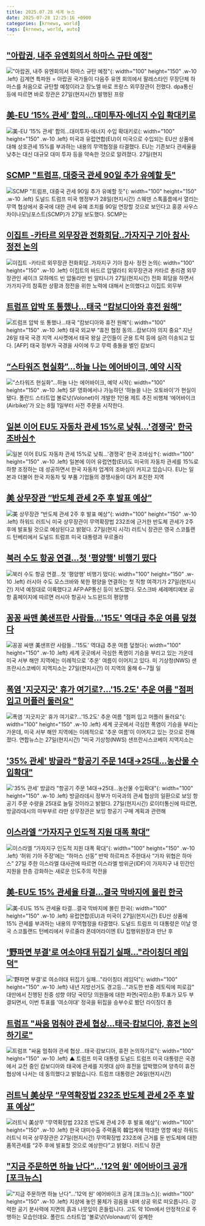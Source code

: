 ```yaml
---
title: 2025.07.28 세계 뉴스
date: 2025-07-28 12:25:16 +0900
categories: [krnews, world]
tags: [krnews, world, auto]
---
```

## ["아랍권, 내주 유엔회의서 하마스 규탄 예정"](https://n.news.naver.com/mnews/article/001/0015532709)

!["아랍권, 내주 유엔회의서 하마스 규탄 예정"](https://mimgnews.pstatic.net/image/origin/001/2025/07/28/15532709.jpg?type=nf220_150){: width="100" height="150" .w-10 .left}
김계연 특파원 = 아랍권 국가들이 다음주 유엔 회의에서 팔레스타인 무장단체 하마스를 처음으로 규탄할 예정이라고 장노엘 바로 프랑스 외무장관이 전했다. dpa통신 등에 따르면 바로 장관은 27일(현지시간) 발행된 프랑

## [美-EU ‘15% 관세’ 합의…대미투자·에너지 수입 확대키로](https://n.news.naver.com/mnews/article/366/0001096008)

![美-EU ‘15% 관세’ 합의…대미투자·에너지 수입 확대키로](https://mimgnews.pstatic.net/image/origin/366/2025/07/28/1096008.jpg?type=nf220_150){: width="100" height="150" .w-10 .left}
미국과 유럽연합(EU)이 미국으로 수입되는 EU산 상품에 대해 상호관세 15%를 부과하는 내용의 무역협정을 타결했다. EU는 기존보다 관세율을 낮추는 대신 대규모 대미 투자 등을 약속한 것으로 알려졌다. 27일(현지

## [SCMP "트럼프, 대중국 관세 90일 추가 유예할 듯"](https://n.news.naver.com/mnews/article/008/0005227570)

![SCMP "트럼프, 대중국 관세 90일 추가 유예할 듯"](https://mimgnews.pstatic.net/image/origin/008/2025/07/28/5227570.jpg?type=nf220_150){: width="100" height="150" .w-10 .left}
도널드 트럼프 미국 행정부가 28일(현지시간) 스웨덴 스톡홀름에서 열리는 무역 협상에서 중국에 대한 관세 유예 조치를 90일 연장할 것으로 보인다고 홍콩 사우스차이나모닝포스트(SCMP)가 27일 보도했다. SCMP는

## [이집트 -카타르 외무장관 전화회담..가자지구 기아 참사· 정전 논의](https://n.news.naver.com/mnews/article/003/0013387676)

![이집트 -카타르 외무장관 전화회담..가자지구 기아 참사· 정전 논의](https://mimgnews.pstatic.net/image/origin/003/2025/07/28/13387676.jpg?type=nf220_150){: width="100" height="150" .w-10 .left}
이집트의 바드르 압델라티 외무장관과 카타르 총리겸 외무장관인 셰이크 모하메드 빈 압둘라만 빈 알타니가 27일(현지시간) 전화 회담을 하면서 가가지구의 참혹한 상황과 정전을 위한 노력에 대해서 논의했다고 이집트 외무부

## [트럼프 압박 또 통했나…태국 “캄보디아와 휴전 원해”](https://n.news.naver.com/mnews/article/016/0002505526)

![트럼프 압박 또 통했나…태국 “캄보디아와 휴전 원해”](https://mimgnews.pstatic.net/image/origin/016/2025/07/27/2505526.jpg?type=nf220_150){: width="100" height="150" .w-10 .left}
태국 외교부 “휴전 협정 동의…캄보디아 의지 중요” 지난 26일 태국 국경 지역 시사켓에서 태국 왕실 군인들이 군용 트럭 등에 실려 이송되고 있다. [AFP] 태국 정부가 국경을 사이에 두고 무력 충돌을 벌인 캄보디

## [“스타워즈 현실화”…하늘 나는 에어바이크, 예약 시작](https://n.news.naver.com/mnews/article/020/0003650811)

![“스타워즈 현실화”…하늘 나는 에어바이크, 예약 시작](https://mimgnews.pstatic.net/image/origin/020/2025/07/28/3650811.jpg?type=nf220_150){: width="100" height="150" .w-10 .left}
SF 영화에서나 가능하던 ‘하늘을 나는 오토바이’가 현실이 됐다. 폴란드 스타트업 볼로넛(Volonet)이 개발한 1인용 제트 추진 비행체 ‘에어바이크(Airbike)’가 오는 8월 1일부터 사전 주문을 시작한다.

## [일본 이어 EU도 자동차 관세 15%로 낮춰…'경쟁국' 한국 조바심↑](https://n.news.naver.com/mnews/article/055/0001278994)

![일본 이어 EU도 자동차 관세 15%로 낮춰…'경쟁국' 한국 조바심↑](https://mimgnews.pstatic.net/image/origin/055/2025/07/28/1278994.jpg?type=nf220_150){: width="100" height="150" .w-10 .left}
일본에 이어 유럽연합(EU)도 미국의 자동차 관세를 15%로 하향 조정하는 데 성공하면서 한국 자동차 업계의 조바심이 커지고 있습니다. EU는 일본과 더불어 한국 자동차 및 부품 기업들의 경쟁사들이 대거 포진한 지역

## [美 상무장관 “반도체 관세 2주 후 발표 예상”](https://n.news.naver.com/mnews/article/366/0001096011)

![美 상무장관 “반도체 관세 2주 후 발표 예상”](https://mimgnews.pstatic.net/image/origin/366/2025/07/28/1096011.jpg?type=nf220_150){: width="100" height="150" .w-10 .left}
하워드 러트닉 미국 상무장관이 무역확장법 232조에 근거한 반도체 관세가 2주 후에 발표될 것으로 예상된다고 밝혔다. 27일(현지 시각) 러트닉 장관은 영국 스코틀랜드 턴베리에서 도널드 트럼프 미국 대통령과 우르줄라

## [북러 수도 항공 연결…첫 '평양행' 비행기 떴다](https://n.news.naver.com/mnews/article/277/0005628837)

![북러 수도 항공 연결…첫 '평양행' 비행기 떴다](https://mimgnews.pstatic.net/image/origin/277/2025/07/28/5628837.jpg?type=nf220_150){: width="100" height="150" .w-10 .left}
러시아 수도 모스크바와 북한 평양을 연결하는 첫 직항 여객기가 27일(현지시간) 저녁 예정대로 이륙했다고 AFP·AP통신 등이 보도했다. 모스크바 셰레메티예보 공항 홈페이지에 따르면 러시아 항공사 노드윈드의 평양행

## [꽁꽁 싸맨 美샌프란 사람들…'15도' 역대급 추운 여름 덮쳤다](https://n.news.naver.com/mnews/article/025/0003458041)

![꽁꽁 싸맨 美샌프란 사람들…'15도' 역대급 추운 여름 덮쳤다](https://mimgnews.pstatic.net/image/origin/025/2025/07/28/3458041.jpg?type=nf220_150){: width="100" height="150" .w-10 .left}
세계 곳곳에서 극심한 폭염이 기승을 부리고 있는 가운데 미국 서부 해안 지역에는 이례적으로 '추운' 여름이 이어지고 있다. 미 기상청(NWS) 샌프란시스코베이 지역지소는 27일(현지시간) 이 지역의 올해 6∼7월 일

## [폭염 '지긋지긋' 휴가 여기로?…'15.2도' 추운 여름 "점퍼 입고 머플러 둘러요"](https://n.news.naver.com/mnews/article/277/0005628758)

![폭염 '지긋지긋' 휴가 여기로?…'15.2도' 추운 여름 "점퍼 입고 머플러 둘러요"](https://mimgnews.pstatic.net/image/origin/277/2025/07/28/5628758.jpg?type=nf220_150){: width="100" height="150" .w-10 .left}
세계 곳곳에서 극심한 폭염이 기승을 부리는 가운데, 미국 서부 해안 지역에는 이례적으로 '추운 여름'이 이어지고 있는 것으로 전해졌다. 연합뉴스는 27일(현지시간) "미국 기상청(NWS) 샌프란시스코베이 지역지소는

## ['35% 관세' 방글라 "항공기 주문 14대→25대…농산물 수입확대"](https://n.news.naver.com/mnews/article/421/0008395825)

!['35% 관세' 방글라 "항공기 주문 14대→25대…농산물 수입확대"](https://mimgnews.pstatic.net/image/origin/421/2025/07/28/8395825.jpg?type=nf220_150){: width="100" height="150" .w-10 .left}
방글라데시 정부가 미국과의 관세 협상의 일환으로 보잉 항공기 주문 수량을 25대로 늘릴 것이라고 밝혔다. 27일(현지시간) 로이터통신에 따르면, 방글라데시의 마부부르 라만 상무장관은 보잉 항공기 구매 계획과 관련해

## [이스라엘 “가자지구 인도적 지원 대폭 확대”](https://n.news.naver.com/mnews/article/009/0005531765)

![이스라엘 “가자지구 인도적 지원 대폭 확대”](https://mimgnews.pstatic.net/image/origin/009/2025/07/27/5531765.jpg?type=nf220_150){: width="100" height="150" .w-10 .left}
‘허위 기아 주장’에는 “하마스 선동” 반박 하르파즈 주한대사 “가자 위협은 하마스” 27일 주한 이스라엘 대사관에 따르면 이스라엘 방위군(IDF)이 가자지구 내 민간인 지원을 한층 강화하는 새로운 인도주의 작전을

## [美-EU도 15% 관세율 타결…결국 막바지에 몰린 한국](https://n.news.naver.com/mnews/article/015/0005163319)

![美-EU도 15% 관세율 타결…결국 막바지에 몰린 한국](https://mimgnews.pstatic.net/image/origin/015/2025/07/28/5163319.jpg?type=nf220_150){: width="100" height="150" .w-10 .left}
유럽연합(EU)과 미국이 27일(현지시간) EU산 상품에 15% 관세를 부과하는 내용의 무역협정을 타결했다. 도널드 트럼프 미 대통령은 이날 영국 스코틀랜드 턴베리에서 우르줄라 폰데어라이엔 EU 집행위원장과 만난 후

## ['野파면 부결'로 여소야대 뒤집기 실패…"라이칭더 레임덕"](https://n.news.naver.com/mnews/article/001/0015532469)

!['野파면 부결'로 여소야대 뒤집기 실패…"라이칭더 레임덕"](https://mimgnews.pstatic.net/image/origin/001/2025/07/27/15532469.jpg?type=nf220_150){: width="100" height="150" .w-10 .left}
내년 지방선거도 경고등…"과도한 반중 레토릭에 피로감" 대만에서 진행된 친중 성향 야당 국민당 의원들에 대한 파면(국민소환) 투표가 모두 부결되면서, 이번 투표를 '여소야대' 정국을 뒤집을 승부수로 봤던 라이칭더 총

## [트럼프 "싸움 멈춰야 관세 협상…태국·캄보디아, 휴전 논의하기로"](https://n.news.naver.com/mnews/article/055/0001278755)

![트럼프 "싸움 멈춰야 관세 협상…태국·캄보디아, 휴전 논의하기로"](https://mimgnews.pstatic.net/image/origin/055/2025/07/27/1278755.jpg?type=nf220_150){: width="100" height="150" .w-10 .left}
▲ 트럼프 미국 대통령 도널드 트럼프 미국 대통령은 국경에서 교전 중인 캄보디아와 태국에 관세를 지렛대 삼아 휴전을 압박했으며 양측이 휴전 협상에 나서는 데 동의했다고 밝혔습니다. 트럼프 대통령은 26일(현지시간)

## [러트닉 美상무 “무역확장법 232조 반도체 관세 2주 후 발표 예상”](https://n.news.naver.com/mnews/article/009/0005531933)

![러트닉 美상무 “무역확장법 232조 반도체 관세 2주 후 발표 예상”](https://mimgnews.pstatic.net/image/origin/009/2025/07/28/5531933.jpg?type=nf220_150){: width="100" height="150" .w-10 .left}
한국 대미수출 주력품목 韓업계에 막대한 영향 예상 하워드 러트닉 미국 상무장관은 27일(현지시간) 무역확장법 232조에 근거를 둔 반도체에 대한 품목관세를 “2주 후에 발표할 것으로 예상한다”고 밝혔다. 러트닉 장관

## ["지금 주문하면 하늘 난다"…'12억 원' 에어바이크 공개 [포크뉴스]](https://n.news.naver.com/mnews/article/057/0001899215)

!["지금 주문하면 하늘 난다"…'12억 원' 에어바이크 공개 [포크뉴스]](https://mimgnews.pstatic.net/image/origin/057/2025/07/28/1899215.jpg?type=nf220_150){: width="100" height="150" .w-10 .left}
지상에 놓인 물체가 굉음을 내며 상공 위로 떠오릅니다. 강력한 공기 분사력에 지면의 흙과 나뭇잎이 흔들립니다. 고도 약 10m에서 안정적으로 주행하는 모습인데요. 폴란드 스타트업 '볼로넛(Volonaut)'이 설계한

